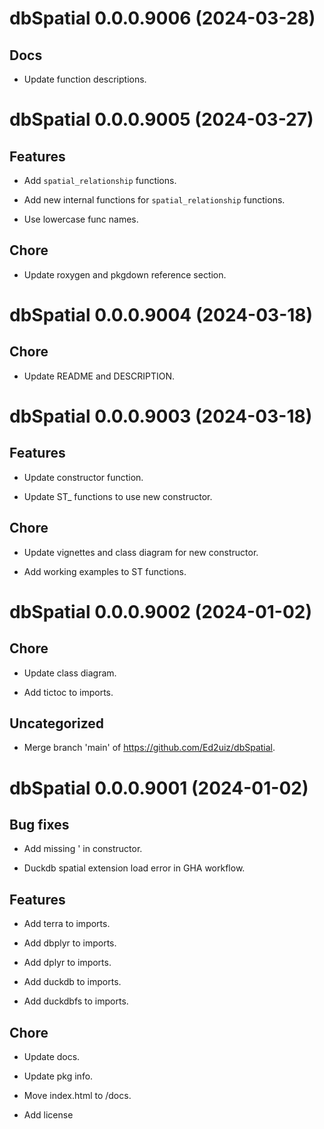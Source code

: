 <!-- NEWS.md is maintained by https://cynkra.github.io/fledge, do not edit -->

# dbSpatial 0.0.0.9006 (2024-03-28)

## Docs

- Update function descriptions.

# dbSpatial 0.0.0.9005 (2024-03-27)

## Features

- Add `spatial_relationship` functions.

- Add new internal functions for `spatial_relationship` functions.

- Use lowercase func names.

## Chore

- Update roxygen and pkgdown reference section.

# dbSpatial 0.0.0.9004 (2024-03-18)

## Chore

- Update README and DESCRIPTION.

# dbSpatial 0.0.0.9003 (2024-03-18)

## Features

- Update constructor function.

- Update ST_ functions to use new constructor.

## Chore

- Update vignettes and class diagram for new constructor.

- Add working examples to ST functions.

<!-- NEWS.md is maintained by https://fledge.cynkra.com, contributors should not edit this file -->

# dbSpatial 0.0.0.9002 (2024-01-02)

## Chore

- Update class diagram.

- Add tictoc to imports.

## Uncategorized

- Merge branch 'main' of https://github.com/Ed2uiz/dbSpatial.


# dbSpatial 0.0.0.9001 (2024-01-02)

## Bug fixes

- Add missing ' in constructor.

- Duckdb spatial extension load error in GHA workflow.

## Features

- Add terra to imports.

- Add dbplyr to imports.

- Add dplyr to imports.

- Add duckdb to imports.

- Add duckdbfs to imports.

## Chore

- Update docs.

- Update pkg info.

- Move index.html to /docs.

- Add license
